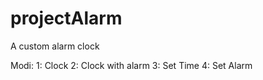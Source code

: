 # projectAlarm
A custom alarm clock









Modi:
1: Clock
2: Clock with alarm
3: Set Time
4: Set Alarm
